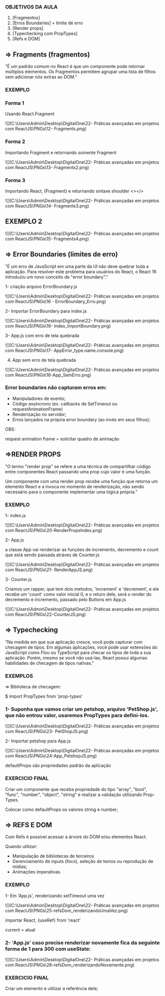 ### OBJETIVOS DA AULA

1. [Fragmentos]
2. [Erros Boundaries] = limite de erro
3. [Render props]
4. [Typechecking com PropTypes]
5. [Refs e DOM]



## => Fragments (fragmentos)

"É um padrão comum no React é que um componente pode retornar múltiplos elementos. Os Fragmentos permitem agrupar uma lista de filhos sem adicionar nós extras ao DOM."



### EXEMPLO

### Forma 1

Usando React.Fragment

![](C:\Users\Admin\Desktop\DigitalOne\22- Práticas avançadas em projetos com ReactJS\PNGs\12- Fragments.png)



### Forma 2

Importando Fragment e retornando somente Fragment

![](C:\Users\Admin\Desktop\DigitalOne\22- Práticas avançadas em projetos com ReactJS\PNGs\13- Fragments2.png)



### Forma 3

Importando React, {Fragment} e returnando sintaxe shoulder <></>

![](C:\Users\Admin\Desktop\DigitalOne\22- Práticas avançadas em projetos com ReactJS\PNGs\14- Fragments3.png)



## EXEMPLO 2

![](C:\Users\Admin\Desktop\DigitalOne\22- Práticas avançadas em projetos com ReactJS\PNGs\15- Fragments4.png)



## => Error Boundaries (limites de erro)

"É um erro de JavaScript em uma parte da UI não deve quebrar toda a aplicação. Para resolver este problema para usuários do React, o React 16 introduziu um novo conceito de "error boundary"." 

1- criação arquivo ErrorBoundary.js

![](C:\Users\Admin\Desktop\DigitalOne\22- Práticas avançadas em projetos com ReactJS\PNGs\16 - ErrorBoundary_Erro.png)



2- Importar ErrorBoundary para index.js

![](C:\Users\Admin\Desktop\DigitalOne\22- Práticas avançadas em projetos com ReactJS\PNGs\19- Index_ImportBoundary.png)



3- App.js com erro de tela quebrada

![](C:\Users\Admin\Desktop\DigitalOne\22- Práticas avançadas em projetos com ReactJS\PNGs\17- AppError_type.name.console.png)



4. App sem erro de tela quebrada

![](C:\Users\Admin\Desktop\DigitalOne\22- Práticas avançadas em projetos com ReactJS\PNGs\18-App_SemErro.png)



### Error boundaries não capturam erros em:

* Manipuladores de evento;
* Código assíncrono (ex. callbacks de SetTimeout ou requestAnimationFrame)
* Renderização no servidor;
* Erros lançados na própria error boundary (ao invés em seus filhos);

OBS:

request animation frame = solicitar quadro de animação



## =>RENDER PROPS

"O termo "render prop" se refere a uma técnica de compartilhar código entre componentes React passando uma prop cujo valor é uma função.

Um componente com uma render prop recebe uma função que retorna um elemento React e a invoca no momento de renderização, não sendo necessário para o componente implementar uma lógica própria."

### EXEMPLO

1- index.js

![](C:\Users\Admin\Desktop\DigitalOne\22- Práticas avançadas em projetos com ReactJS\PNGs\20-RenderPropsIndex.png)

2- App.js

a classe App vai renderizar as funções de incremento, decremento e count que está sendo passada atráves de Counter.js

![](C:\Users\Admin\Desktop\DigitalOne\22- Práticas avançadas em projetos com ReactJS\PNGs\21- RenderAppJS.png)



3- Counter.js

Criamos um rapper, que tem dois metodos, 'increment' e 'decrement', e ele recebe  um 'count' como valor inicial 0, e o return dele, será o render do decremento e incremento, passado pelo Buttons em App.js



![](C:\Users\Admin\Desktop\DigitalOne\22- Práticas avançadas em projetos com ReactJS\PNGs\22-CounterJS.png)



## => Typechecking

"Na medida em que sua aplicação cresce, você pode capturar com checagem de tipos. Em algumas aplicações, você pode usar extensões do JavaScript como Flou ou TypeScript para checar os tipos de toda a sua aplicação. Porém, mesmo se você não usá-las, React possui algumas habilidades de checagem de tipos nativas."



### EXEMPLOS

=> Biblioteca de checagem:

$ import PropTypes from 'prop-types'

### 1- Suponha que vamos criar um petshop, arquivo 'PetShop.js',  que não entrou valor, usaremos PropTypes para defini-los.

![](C:\Users\Admin\Desktop\DigitalOne\22- Práticas avançadas em projetos com ReactJS\PNGs\23- PetShopJS.png)



2- Importar petshop para App.js

![](C:\Users\Admin\Desktop\DigitalOne\22- Práticas avançadas em projetos com ReactJS\PNGs\24-App_PetshopJS.png)



defaultProps são propriedades padrão da aplicação



### EXERCICIO FINAL

Criar um componente que receba propriedade do tipo "array", "bool", "func", "number", "object", "string" e realizar a validação utilizando Prop-Types.

Colocar como defaultProps os valores string e number;



## => REFS E DOM

Com Refs é possível acessar a árvore do DOM e/ou elementos React.

Quando utilizar:

* Manipulação de bibliotecas de terceiros
* Gerenciamento de inputs (foco), seleção de textos ou reprodução de mídias;
* Animações imperativas.



### EXEMPLO

1- Em 'App.js', renderizando setTimeout uma vez

![](C:\Users\Admin\Desktop\DigitalOne\22- Práticas avançadas em projetos com ReactJS\PNGs\25-refsDom_renderizandoUmaVez.png)

importar React, {useRef} from 'react'

current = atual

### 2- 'App.js' caso precise renderizar novamente fica da seguinte forma de 1 para 300 com useState:

![](C:\Users\Admin\Desktop\DigitalOne\22- Práticas avançadas em projetos com ReactJS\PNGs\26-refsDom_renderizandoNovamente.png)



### EXERCICIO FINAL

Criar um elemento e utilizar a referência dele;